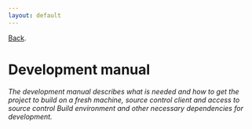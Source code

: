 ```yaml
---
layout: default
---
```


[Back](index).

# Development manual
*The development manual describes what is needed and how to get the project to build on a fresh machine, source control client and access to source control Build environment and other necessary dependencies for development.*